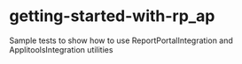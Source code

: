 # getting-started-with-rp_ap
Sample tests to show how to use ReportPortalIntegration and ApplitoolsIntegration utilities
